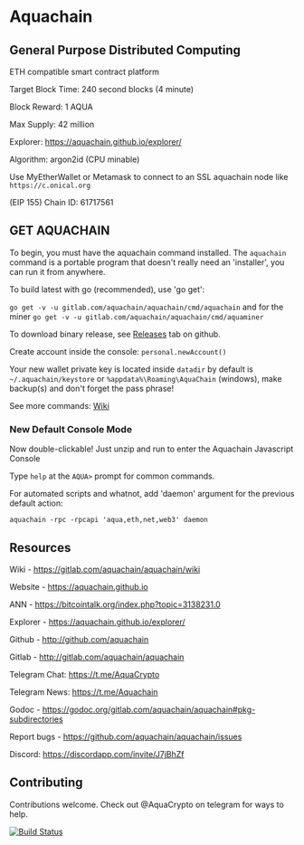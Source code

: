 # Aquachain

## General Purpose Distributed Computing

ETH compatible smart contract platform

Target Block Time: 240 second blocks (4 minute)

Block Reward: 1 AQUA

Max Supply: 42 million

Explorer: https://aquachain.github.io/explorer/

Algorithm: argon2id (CPU minable)

Use MyEtherWallet or Metamask to connect to an SSL aquachain node like `https://c.onical.org`

(EIP 155) Chain ID: 61717561

## GET AQUACHAIN

To begin, you must have the aquachain command installed. The `aquachain` command is a portable program that doesn't really need an 'installer', you can run it from anywhere.

To build latest with go (recommended), use 'go get':

`go get -v -u gitlab.com/aquachain/aquachain/cmd/aquachain` and for the miner `go get -v -u gitlab.com/aquachain/aquachain/cmd/aquaminer`

To download binary release, see [Releases](https://github.com/aquachain/aquachain/releases/latest) tab on github.

Create account inside the console: `personal.newAccount()`

Your new wallet private key is located inside `datadir` by default is `~/.aquachain/keystore` or `%appdata%\Roaming\AquaChain` (windows), make backup(s) and don't forget the pass phrase!

See more commands: [Wiki](https://gitlab.com/aquachain/aquachain/wiki/Basics)

### New Default Console Mode

Now double-clickable! Just unzip and run to enter the Aquachain Javascript Console

Type `help` at the `AQUA>` prompt for common commands.

For automated scripts and whatnot, add 'daemon' argument for the previous default action:

```
aquachain -rpc -rpcapi 'aqua,eth,net,web3' daemon
```

## Resources

Wiki - https://gitlab.com/aquachain/aquachain/wiki

Website - https://aquachain.github.io

ANN - https://bitcointalk.org/index.php?topic=3138231.0

Explorer - https://aquachain.github.io/explorer/

Github - http://github.com/aquachain

Gitlab - http://gitlab.com/aquachain/aquachain

Telegram Chat: https://t.me/AquaCrypto

Telegram News: https://t.me/Aquachain

Godoc - https://godoc.org/gitlab.com/aquachain/aquachain#pkg-subdirectories

Report bugs - https://github.com/aquachain/aquachain/issues

Discord: https://discordapp.com/invite/J7jBhZf

## Contributing

Contributions welcome. Check out @AquaCrypto on telegram for ways to help.

[![Build Status](https://travis-ci.org/aquanetwork/aquachain.svg?branch=master)](https://travis-ci.org/aquanetwork/aquachain)
